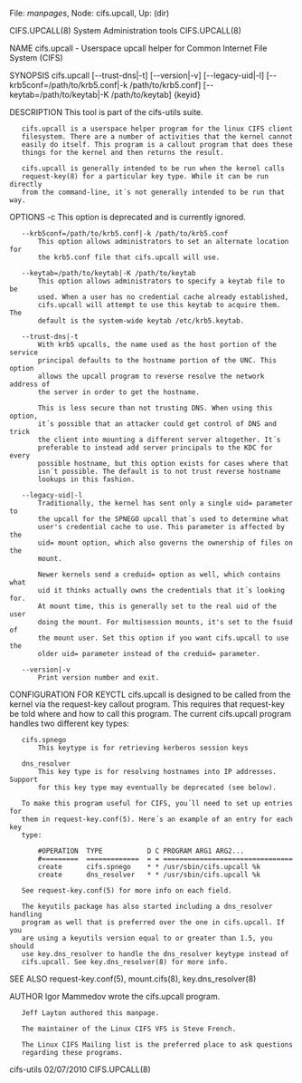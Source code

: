 File: *manpages*,  Node: cifs.upcall,  Up: (dir)

CIFS.UPCALL(8)            System Administration tools           CIFS.UPCALL(8)



NAME
       cifs.upcall - Userspace upcall helper for Common Internet File System
       (CIFS)

SYNOPSIS
       cifs.upcall [--trust-dns|-t] [--version|-v] [--legacy-uid|-l]
        [--krb5conf=/path/to/krb5.conf|-k /path/to/krb5.conf]
        [--keytab=/path/to/keytab|-K /path/to/keytab] {keyid}

DESCRIPTION
       This tool is part of the cifs-utils suite.

       cifs.upcall is a userspace helper program for the linux CIFS client
       filesystem. There are a number of activities that the kernel cannot
       easily do itself. This program is a callout program that does these
       things for the kernel and then returns the result.

       cifs.upcall is generally intended to be run when the kernel calls
       request-key(8) for a particular key type. While it can be run directly
       from the command-line, it´s not generally intended to be run that way.

OPTIONS
       -c
           This option is deprecated and is currently ignored.

       --krb5conf=/path/to/krb5.conf|-k /path/to/krb5.conf
           This option allows administrators to set an alternate location for
           the krb5.conf file that cifs.upcall will use.

       --keytab=/path/to/keytab|-K /path/to/keytab
           This option allows administrators to specify a keytab file to be
           used. When a user has no credential cache already established,
           cifs.upcall will attempt to use this keytab to acquire them. The
           default is the system-wide keytab /etc/krb5.keytab.

       --trust-dns|-t
           With krb5 upcalls, the name used as the host portion of the service
           principal defaults to the hostname portion of the UNC. This option
           allows the upcall program to reverse resolve the network address of
           the server in order to get the hostname.

           This is less secure than not trusting DNS. When using this option,
           it´s possible that an attacker could get control of DNS and trick
           the client into mounting a different server altogether. It´s
           preferable to instead add server principals to the KDC for every
           possible hostname, but this option exists for cases where that
           isn´t possible. The default is to not trust reverse hostname
           lookups in this fashion.

       --legacy-uid|-l
           Traditionally, the kernel has sent only a single uid= parameter to
           the upcall for the SPNEGO upcall that´s used to determine what
           user's credential cache to use. This parameter is affected by the
           uid= mount option, which also governs the ownership of files on the
           mount.

           Newer kernels send a creduid= option as well, which contains what
           uid it thinks actually owns the credentials that it´s looking for.
           At mount time, this is generally set to the real uid of the user
           doing the mount. For multisession mounts, it's set to the fsuid of
           the mount user. Set this option if you want cifs.upcall to use the
           older uid= parameter instead of the creduid= parameter.

       --version|-v
           Print version number and exit.

CONFIGURATION FOR KEYCTL
       cifs.upcall is designed to be called from the kernel via the
       request-key callout program. This requires that request-key be told
       where and how to call this program. The current cifs.upcall program
       handles two different key types:

       cifs.spnego
           This keytype is for retrieving kerberos session keys

       dns_resolver
           This key type is for resolving hostnames into IP addresses. Support
           for this key type may eventually be deprecated (see below).

       To make this program useful for CIFS, you´ll need to set up entries for
       them in request-key.conf(5). Here´s an example of an entry for each key
       type:

           #OPERATION  TYPE           D C PROGRAM ARG1 ARG2...
           #=========  =============  = = ================================
           create      cifs.spnego    * * /usr/sbin/cifs.upcall %k
           create      dns_resolver   * * /usr/sbin/cifs.upcall %k

       See request-key.conf(5) for more info on each field.

       The keyutils package has also started including a dns_resolver handling
       program as well that is preferred over the one in cifs.upcall. If you
       are using a keyutils version equal to or greater than 1.5, you should
       use key.dns_resolver to handle the dns_resolver keytype instead of
       cifs.upcall. See key.dns_resolver(8) for more info.

SEE ALSO
       request-key.conf(5), mount.cifs(8), key.dns_resolver(8)

AUTHOR
       Igor Mammedov wrote the cifs.upcall program.

       Jeff Layton authored this manpage.

       The maintainer of the Linux CIFS VFS is Steve French.

       The Linux CIFS Mailing list is the preferred place to ask questions
       regarding these programs.



cifs-utils                        02/07/2010                    CIFS.UPCALL(8)
